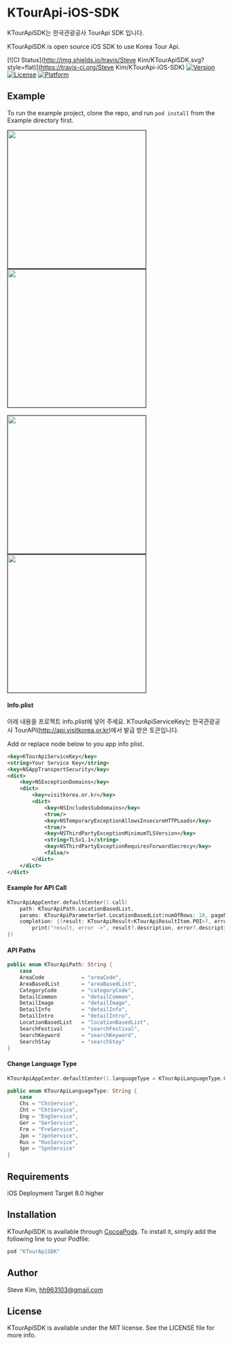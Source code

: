# KTourApi-iOS-SDK

KTourApiSDK는 한국관광공사 TourApi SDK 입니다.

KTourApiSDK is open source iOS SDK to use Korea Tour Api.

[![CI Status](http://img.shields.io/travis/Steve Kim/KTourApiSDK.svg?style=flat)](https://travis-ci.org/Steve Kim/KTourApi-iOS-SDK)
[![Version](https://img.shields.io/cocoapods/v/KTourApiSDK.svg?style=flat)](http://cocoapods.org/pods/KTourApiSDK)
[![License](https://img.shields.io/cocoapods/l/KTourApiSDK.svg?style=flat)](http://cocoapods.org/pods/KTourApiSDK)
[![Platform](https://img.shields.io/cocoapods/p/KTourApiSDK.svg?style=flat)](http://cocoapods.org/pods/KTourApiSDK)

## Example

To run the example project, clone the repo, and run `pod install` from the Example directory first.

<div>
<img src="Screenshot/sh_001.png" width="320" border="1" />
<img src="Screenshot/sh_002.png" width="320" border="1"/>
</div>
<br/>
<div>
<img src="Screenshot/sh_003.png" width="320" border="1" />
<img src="Screenshot/sh_004.png" width="320" border="1"/>
</div>

#### Info.plist

아래 내용을 프로젝트 info.plist에 넣어 주세요. 
KTourApiServiceKey는 한국관광공사 TourAPI(http://api.visitkorea.or.kr)에서 발급 받은 토큰입니다.

Add or replace node below to you app info plist.

```XML
<key>KTourApiServiceKey</key>
<string>Your Service Key</string>
<key>NSAppTransportSecurity</key>
<dict>
	<key>NSExceptionDomains</key>
	<dict>
		<key>visitkorea.or.kr</key>
		<dict>
			<key>NSIncludesSubdomains</key>
			<true/>
			<key>NSTemporaryExceptionAllowsInsecureHTTPLoads</key>
			<true/>
			<key>NSThirdPartyExceptionMinimumTLSVersion</key>
			<string>TLSv1.1</string>
			<key>NSThirdPartyExceptionRequiresForwardSecrecy</key>
			<false/>
		</dict>
	</dict>
</dict>
```

#### Example for API Call
```swift
KTourApiAppCenter.defaultCenter().call(
    path: KTourApiPath.LocationBasedList,
    params: KTourApiParameterSet.LocationBasedList(numOfRows: 10, pageNo: 1, contentTypeId: nil, mapX: 126.981611, mapY: 37.568477),
    completion: {(result: KTourApiResult<KTourApiResultItem.POI>?, error:NSError?) -> Void in
    	print("result, error ->", result?.description, error?.description)
})
```

#### API Paths
```swift
public enum KTourApiPath: String {
    case
    AreaCode            = "areaCode",
    AreaBasedList       = "areaBasedList",
    CategoryCode        = "categoryCode",
    DetailCommon        = "detailCommon",
    DetailImage         = "detailImage",
    DetailInfo          = "detailInfo",
    DetailIntro         = "detailIntro",
    LocationBasedList   = "locationBasedList",
    SearchFestival      = "searchFestival",
    SearchKeyword       = "searchKeyword",
    SearchStay          = "searchStay"
}
```

#### Change Language Type
```swift
KTourApiAppCenter.defaultCenter().languageType = KTourApiLanguageType.Chs

public enum KTourApiLanguageType: String {
    case
    Chs = "ChsService",
    Cht = "ChtService",
    Eng = "EngService",
    Ger = "GerService",
    Fre = "FreService",
    Jpn = "JpnService",
    Rus = "RusService",
    Spn = "SpnService"
}
```

## Requirements
iOS Deployment Target 8.0 higher

## Installation

KTourApiSDK is available through [CocoaPods](http://cocoapods.org). To install
it, simply add the following line to your Podfile:

```ruby
pod "KTourApiSDK"
```

## Author

Steve Kim, hh963103@gmail.com

## License

KTourApiSDK is available under the MIT license. See the LICENSE file for more info.
